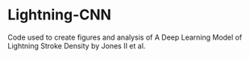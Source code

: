 # Lightning-CNN
Code used to create figures and analysis of A Deep Learning Model of Lightning Stroke Density by Jones II et al.
